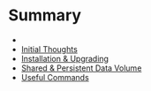 # Summary

* 
* [Initial Thoughts](initial_thoughts.md)
* [Installation & Upgrading](installation_and_upgrading.md)
* [Shared & Persistent Data Volume](shared_and_persistent_data_volume.md)
* [Useful Commands](useful_commands.md)
